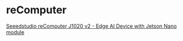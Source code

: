# reComputer

[Seeedstudio reComputer J1020 v2 - Edge AI Device with Jetson Nano module](https://www.seeedstudio.com/reComputer-J1020-v2-p-5498.html)
